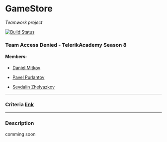 # GameStore
_Teamwork project_

[![Build Status](http://78.90.245.184:8080/buildStatus/icon?job=GameStoreApp)](http://78.90.245.184:8080/job/GameStoreApp/)

### Team Access Denied - TelerikAcademy Season 8

#### Members:

- [Daniel Mitkov](https://github.com/boda66)

- [Pavel Purlantov](https://github.com/purlantov)

- [Sevdalin Zhelyazkov](https://github.com/SevdalinZhelyazkov)

----------------------

### Criteria [link](./CourseProjectCriteria.md)

----------------------

### Description

comming soon

